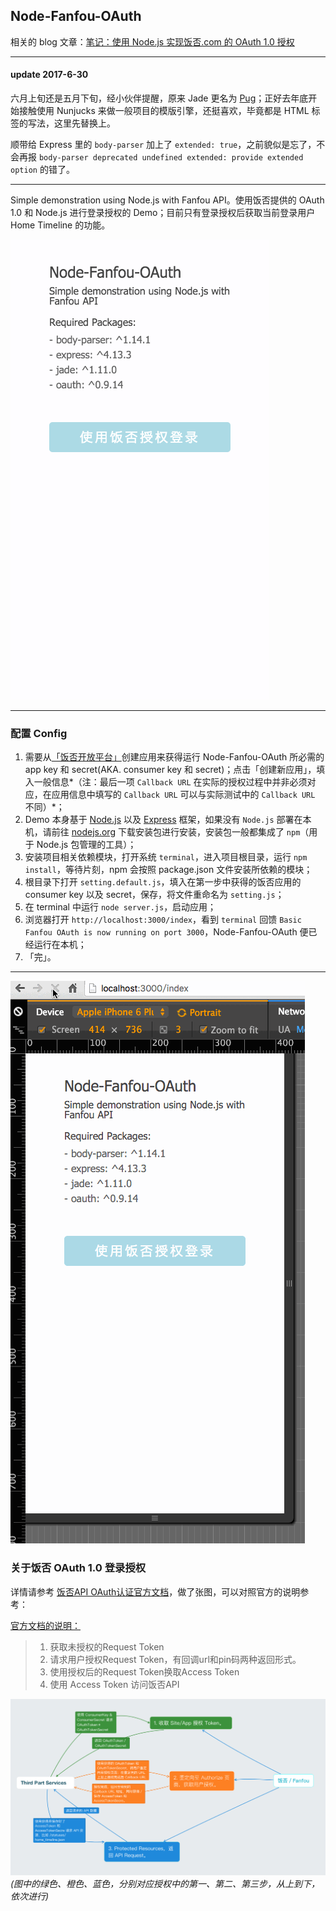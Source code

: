 ## Node-Fanfou-OAuth

相关的 blog 文章：[笔记：使用 Node.js 实现饭否.com 的 OAuth 1.0 授权](http://movii.github.io/blog/2016/03/01/node-fanfou-oauth/)
___

#### update 2017-6-30 
六月上旬还是五月下旬，经小伙伴提醒，原来 Jade 更名为 [Pug](https://pugjs.org/api/getting-started.html)；正好去年底开始接触使用 Nunjucks 来做一般项目的模版引擎，还挺喜欢，毕竟都是 HTML 标签的写法，这里先替换上。

顺带给 Express 里的 `body-parser` 加上了 `extended: true`，之前貌似是忘了，不会再报 `body-parser deprecated undefined extended: provide extended option` 的错了。

___

Simple demonstration using Node.js with Fanfou API。使用饭否提供的 OAuth 1.0 和 Node.js 进行登录授权的 Demo；目前只有登录授权后获取当前登录用户 Home Timeline 的功能。

![img](media/node_fanfou_oauth.png)

---

### 配置 Config 
1. 需要从[「饭否开放平台」](http://fanfou.com/apps)创建应用来获得运行 Node-Fanfou-OAuth 所必需的 app key 和 secret(AKA. consumer key 和 secret)；点击「创建新应用」，填入一般信息*（注：最后一项 `Callback URL` 在实际的授权过程中并非必须对应，在应用信息中填写的 `Callback URL` 可以与实际测试中的 `Callback URL` 不同）*；
2. Demo 本身基于 [Node.js](https://nodejs.org) 以及 [Express](http://expressjs.com/) 框架，如果没有 `Node.js` 部署在本机，请前往 [nodejs.org](https://nodejs.org/en/) 下载安装包进行安装，安装包一般都集成了 `npm`（用于 Node.js 包管理的工具）；
3. 安装项目相关依赖模块，打开系统 `terminal`，进入项目根目录，运行 `npm install`，等待片刻，npm 会按照 package.json 文件安装所依赖的模块；
4. 根目录下打开 `setting.default.js`，填入在第一步中获得的饭否应用的 consumer key 以及 secret，保存，将文件重命名为 `setting.js`；
5. 在 terminal 中运行 `node server.js`，启动应用；
6. 浏览器打开 `http://localhost:3000/index`，看到 `terminal` 回馈 `Basic Fanfou OAuth is now running on port 3000`，Node-Fanfou-OAuth 便已经运行在本机；
7. 「完」。

---
![img](media/fanfou_oauth.gif)

### 关于饭否 OAuth 1.0 登录授权
详情请参考 [饭否API OAuth认证官方文档](https://github.com/FanfouAPI/FanFouAPIDoc/wiki/Oauth)，做了张图，可以对照官方的说明参考：

[官方文档的说明：](https://github.com/FanfouAPI/FanFouAPIDoc/wiki/Oauth#%E8%AE%A4%E8%AF%81%E6%B5%81%E7%A8%8B%E5%92%8C%E8%AE%BF%E9%97%AE%E6%B5%81%E7%A8%8B)

>1. 获取未授权的Request Token
>2. 请求用户授权Request Token，有回调url和pin码两种返回形式。
>3. 使用授权后的Request Token换取Access Token
>4. 使用 Access Token 访问饭否API

![img](media/fanfou_oauth_process.png)
*(图中的绿色、橙色、蓝色，分别对应授权中的第一、第二、第三步，从上到下，依次进行)*


